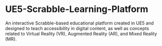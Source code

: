 # UE5-Scrabble-Learning-Platform
An interactive Scrabble-based educational platform created in UE5 and designed to teach accessibility in digital content, as well as concepts related to Virtual Reality (VR), Augmented Reality (AR), and Mixed Reality (MR).
